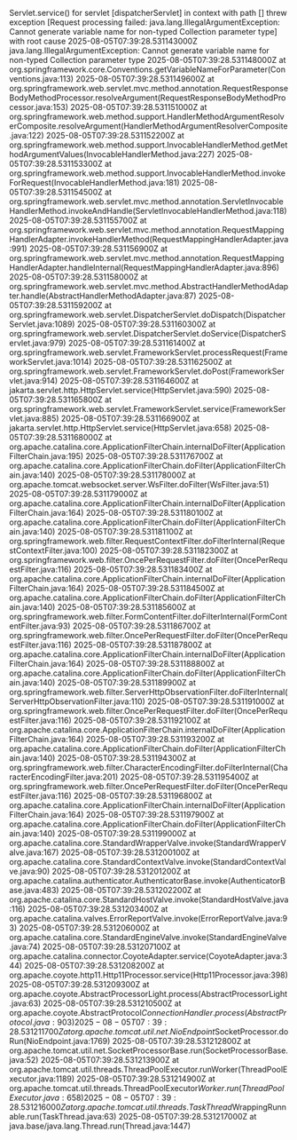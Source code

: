 Servlet.service() for servlet [dispatcherServlet] in context with path [] threw exception [Request processing failed: java.lang.IllegalArgumentException: Cannot generate variable name for non-typed Collection parameter type] with root cause
2025-08-05T07:39:28.531143000Z java.lang.IllegalArgumentException: Cannot generate variable name for non-typed Collection parameter type
2025-08-05T07:39:28.531148000Z 	at org.springframework.core.Conventions.getVariableNameForParameter(Conventions.java:113)
2025-08-05T07:39:28.531149600Z 	at org.springframework.web.servlet.mvc.method.annotation.RequestResponseBodyMethodProcessor.resolveArgument(RequestResponseBodyMethodProcessor.java:153)
2025-08-05T07:39:28.531151000Z 	at org.springframework.web.method.support.HandlerMethodArgumentResolverComposite.resolveArgument(HandlerMethodArgumentResolverComposite.java:122)
2025-08-05T07:39:28.531152200Z 	at org.springframework.web.method.support.InvocableHandlerMethod.getMethodArgumentValues(InvocableHandlerMethod.java:227)
2025-08-05T07:39:28.531153300Z 	at org.springframework.web.method.support.InvocableHandlerMethod.invokeForRequest(InvocableHandlerMethod.java:181)
2025-08-05T07:39:28.531154500Z 	at org.springframework.web.servlet.mvc.method.annotation.ServletInvocableHandlerMethod.invokeAndHandle(ServletInvocableHandlerMethod.java:118)
2025-08-05T07:39:28.531155700Z 	at org.springframework.web.servlet.mvc.method.annotation.RequestMappingHandlerAdapter.invokeHandlerMethod(RequestMappingHandlerAdapter.java:991)
2025-08-05T07:39:28.531156900Z 	at org.springframework.web.servlet.mvc.method.annotation.RequestMappingHandlerAdapter.handleInternal(RequestMappingHandlerAdapter.java:896)
2025-08-05T07:39:28.531158000Z 	at org.springframework.web.servlet.mvc.method.AbstractHandlerMethodAdapter.handle(AbstractHandlerMethodAdapter.java:87)
2025-08-05T07:39:28.531159200Z 	at org.springframework.web.servlet.DispatcherServlet.doDispatch(DispatcherServlet.java:1089)
2025-08-05T07:39:28.531160300Z 	at org.springframework.web.servlet.DispatcherServlet.doService(DispatcherServlet.java:979)
2025-08-05T07:39:28.531161400Z 	at org.springframework.web.servlet.FrameworkServlet.processRequest(FrameworkServlet.java:1014)
2025-08-05T07:39:28.531162500Z 	at org.springframework.web.servlet.FrameworkServlet.doPost(FrameworkServlet.java:914)
2025-08-05T07:39:28.531164600Z 	at jakarta.servlet.http.HttpServlet.service(HttpServlet.java:590)
2025-08-05T07:39:28.531165800Z 	at org.springframework.web.servlet.FrameworkServlet.service(FrameworkServlet.java:885)
2025-08-05T07:39:28.531166900Z 	at jakarta.servlet.http.HttpServlet.service(HttpServlet.java:658)
2025-08-05T07:39:28.531168000Z 	at org.apache.catalina.core.ApplicationFilterChain.internalDoFilter(ApplicationFilterChain.java:195)
2025-08-05T07:39:28.531176700Z 	at org.apache.catalina.core.ApplicationFilterChain.doFilter(ApplicationFilterChain.java:140)
2025-08-05T07:39:28.531178000Z 	at org.apache.tomcat.websocket.server.WsFilter.doFilter(WsFilter.java:51)
2025-08-05T07:39:28.531179000Z 	at org.apache.catalina.core.ApplicationFilterChain.internalDoFilter(ApplicationFilterChain.java:164)
2025-08-05T07:39:28.531180100Z 	at org.apache.catalina.core.ApplicationFilterChain.doFilter(ApplicationFilterChain.java:140)
2025-08-05T07:39:28.531181100Z 	at org.springframework.web.filter.RequestContextFilter.doFilterInternal(RequestContextFilter.java:100)
2025-08-05T07:39:28.531182300Z 	at org.springframework.web.filter.OncePerRequestFilter.doFilter(OncePerRequestFilter.java:116)
2025-08-05T07:39:28.531183400Z 	at org.apache.catalina.core.ApplicationFilterChain.internalDoFilter(ApplicationFilterChain.java:164)
2025-08-05T07:39:28.531184500Z 	at org.apache.catalina.core.ApplicationFilterChain.doFilter(ApplicationFilterChain.java:140)
2025-08-05T07:39:28.531185600Z 	at org.springframework.web.filter.FormContentFilter.doFilterInternal(FormContentFilter.java:93)
2025-08-05T07:39:28.531186700Z 	at org.springframework.web.filter.OncePerRequestFilter.doFilter(OncePerRequestFilter.java:116)
2025-08-05T07:39:28.531187800Z 	at org.apache.catalina.core.ApplicationFilterChain.internalDoFilter(ApplicationFilterChain.java:164)
2025-08-05T07:39:28.531188800Z 	at org.apache.catalina.core.ApplicationFilterChain.doFilter(ApplicationFilterChain.java:140)
2025-08-05T07:39:28.531189900Z 	at org.springframework.web.filter.ServerHttpObservationFilter.doFilterInternal(ServerHttpObservationFilter.java:110)
2025-08-05T07:39:28.531191000Z 	at org.springframework.web.filter.OncePerRequestFilter.doFilter(OncePerRequestFilter.java:116)
2025-08-05T07:39:28.531192100Z 	at org.apache.catalina.core.ApplicationFilterChain.internalDoFilter(ApplicationFilterChain.java:164)
2025-08-05T07:39:28.531193200Z 	at org.apache.catalina.core.ApplicationFilterChain.doFilter(ApplicationFilterChain.java:140)
2025-08-05T07:39:28.531194300Z 	at org.springframework.web.filter.CharacterEncodingFilter.doFilterInternal(CharacterEncodingFilter.java:201)
2025-08-05T07:39:28.531195400Z 	at org.springframework.web.filter.OncePerRequestFilter.doFilter(OncePerRequestFilter.java:116)
2025-08-05T07:39:28.531196800Z 	at org.apache.catalina.core.ApplicationFilterChain.internalDoFilter(ApplicationFilterChain.java:164)
2025-08-05T07:39:28.531197900Z 	at org.apache.catalina.core.ApplicationFilterChain.doFilter(ApplicationFilterChain.java:140)
2025-08-05T07:39:28.531199000Z 	at org.apache.catalina.core.StandardWrapperValve.invoke(StandardWrapperValve.java:167)
2025-08-05T07:39:28.531200100Z 	at org.apache.catalina.core.StandardContextValve.invoke(StandardContextValve.java:90)
2025-08-05T07:39:28.531201200Z 	at org.apache.catalina.authenticator.AuthenticatorBase.invoke(AuthenticatorBase.java:483)
2025-08-05T07:39:28.531202200Z 	at org.apache.catalina.core.StandardHostValve.invoke(StandardHostValve.java:116)
2025-08-05T07:39:28.531203400Z 	at org.apache.catalina.valves.ErrorReportValve.invoke(ErrorReportValve.java:93)
2025-08-05T07:39:28.531206000Z 	at org.apache.catalina.core.StandardEngineValve.invoke(StandardEngineValve.java:74)
2025-08-05T07:39:28.531207100Z 	at org.apache.catalina.connector.CoyoteAdapter.service(CoyoteAdapter.java:344)
2025-08-05T07:39:28.531208200Z 	at org.apache.coyote.http11.Http11Processor.service(Http11Processor.java:398)
2025-08-05T07:39:28.531209300Z 	at org.apache.coyote.AbstractProcessorLight.process(AbstractProcessorLight.java:63)
2025-08-05T07:39:28.531210500Z 	at org.apache.coyote.AbstractProtocol$ConnectionHandler.process(AbstractProtocol.java:903)
2025-08-05T07:39:28.531211700Z 	at org.apache.tomcat.util.net.NioEndpoint$SocketProcessor.doRun(NioEndpoint.java:1769)
2025-08-05T07:39:28.531212800Z 	at org.apache.tomcat.util.net.SocketProcessorBase.run(SocketProcessorBase.java:52)
2025-08-05T07:39:28.531213900Z 	at org.apache.tomcat.util.threads.ThreadPoolExecutor.runWorker(ThreadPoolExecutor.java:1189)
2025-08-05T07:39:28.531214900Z 	at org.apache.tomcat.util.threads.ThreadPoolExecutor$Worker.run(ThreadPoolExecutor.java:658)
2025-08-05T07:39:28.531216000Z 	at org.apache.tomcat.util.threads.TaskThread$WrappingRunnable.run(TaskThread.java:63)
2025-08-05T07:39:28.531217000Z 	at java.base/java.lang.Thread.run(Thread.java:1447)
